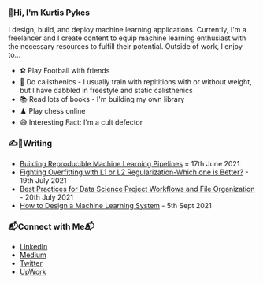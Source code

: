 ### 👋Hi, I'm Kurtis Pykes
I design, build, and deploy machine learning applications. Currently, I'm a freelancer and I create content to equip machine learning enthusiast with the necessary resources
to fulfill their potential. Outside of work, I enjoy to... 

* ⚽ Play Football with friends
* 🤸 Do calisthenics - I usually train with repititions with or without weight, but I have dabbled in freestyle and static calisthenics
* 📚 Read lots of books - I'm building my own library
* ♟️ Play chess online
* 😅 Interesting Fact: I'm a cult defector

### ✍️📝Writing
* [Building Reproducible Machine Learning Pipelines](https://towardsdatascience.com/building-reproducible-machine-learning-pipelines-c80407c4319f) = 17th June 2021
* [Fighting Overfitting with L1 or L2 Regularization-Which one is Better?](https://neptune.ai/blog/fighting-overfitting-with-l1-or-l2-regularization) - 19th July 2021
* [Best Practices for Data Science Project Workflows and File Organization](https://neptune.ai/blog/best-practices-for-data-science-project-workflows-and-file-organizations) - 20th July 2021
* [How to Design a Machine Learning System](https://medium.com/geekculture/how-to-design-a-machine-learning-system-89d806ff3d3b) - 5th Sept 2021


### 📬Connect with Me📬
* [LinkedIn](https://www.linkedin.com/in/kurtispykes/)
* [Medium](https://kurtispykes.medium.com/)
* [Twitter](https://twitter.com/kurtispykes)
* [UpWork](https://www.upwork.com/freelancers/~0157a38fddc73f4582)
